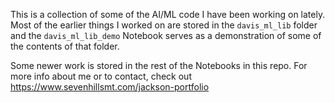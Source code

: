 This is a collection of some of the AI/ML code I have been working on lately.  Most of the earlier things I worked on are stored in the `davis_ml_lib` folder and the `davis_ml_lib_demo` Notebook serves as a demonstration of some of the contents of that folder.

Some newer work is stored in the rest of the Notebooks in this repo.  For more info about me or to contact, check out https://www.sevenhillsmt.com/jackson-portfolio
